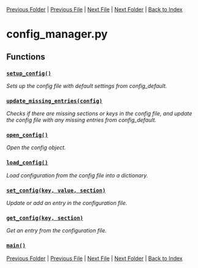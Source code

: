 [Previous Folder](../article_content/hotbar_slots_content.md) | [Previous File](cache.md) | [Next File](constants.md) | [Next Folder](../fluids/fluid_article.md) | [Back to Index](../../index.md)

# config_manager.py

## Functions

### [`setup_config()`](https://github.com/Vaileasys/pz-wiki_parser/blob/main/scripts/core/config_manager.py#L21)

_Sets up the config file with default settings from config_default._
### [`update_missing_entries(config)`](https://github.com/Vaileasys/pz-wiki_parser/blob/main/scripts/core/config_manager.py#L36)

_Checks if there are missing sections or keys in the config file, and update the config file with any missing entries from config_default._
### [`open_config()`](https://github.com/Vaileasys/pz-wiki_parser/blob/main/scripts/core/config_manager.py#L64)

_Open the config object._
### [`load_config()`](https://github.com/Vaileasys/pz-wiki_parser/blob/main/scripts/core/config_manager.py#L82)

_Load configuration from the config file into a dictionary._
### [`set_config(key, value, section)`](https://github.com/Vaileasys/pz-wiki_parser/blob/main/scripts/core/config_manager.py#L96)

_Update or add an entry in the configuration file._
### [`get_config(key, section)`](https://github.com/Vaileasys/pz-wiki_parser/blob/main/scripts/core/config_manager.py#L125)

_Get an entry from the configuration file._
### [`main()`](https://github.com/Vaileasys/pz-wiki_parser/blob/main/scripts/core/config_manager.py#L149)


[Previous Folder](../article_content/hotbar_slots_content.md) | [Previous File](cache.md) | [Next File](constants.md) | [Next Folder](../fluids/fluid_article.md) | [Back to Index](../../index.md)
